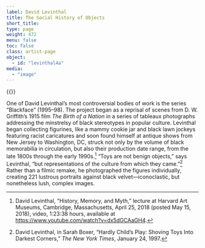 ```yaml
---
label: David Levinthal
title: The Social History of Objects
short_title:
type: page
weight: 472
menu: false
toc: false
class: artist-page
object:
  - id: "levinthal4a"
media:
  - "image"
---
```

{{<q-figure id="levinthal4a">}}

One of David Levinthal’s most controversial bodies of work is the series “Blackface” (1995–98). The project began as a reprisal of scenes from D. W. Griffith’s 1915 film *The Birth of a Nation* in a series of tableaux photographs addressing the minstrelsy of black stereotypes in popular culture. Levinthal began collecting figurines, like a mammy cookie jar and black lawn jockeys featuring racist caricatures and soon found himself at antique shows from New Jersey to Washington, DC, struck not only by the volume of black memorabilia in circulation, but also their production date range, from the late 1800s through the early 1990s.[^1] “Toys are not benign objects,” says Levinthal, “but representations of the culture from which they came.”[^2] Rather than a filmic remake, he photographed the figures individually, creating 221 lustrous portraits against black velvet—iconoclastic, but nonetheless lush, complex images.

[^1]: David Levinthal, “History, Memory, and Myth,” lecture at Harvard Art Museums, Cambridge, Massachusetts, April 25, 2018 (posted May 15, 2018), video, 1:23:38 hours, available at https://www.youtube.com/watch?v=dx5dGCAaGH4.

[^2]: David Levinthal, in Sarah Boxer, “Hardly Child’s Play: Shoving Toys Into Darkest Corners,” *The New York Times*, January 24, 1997.
